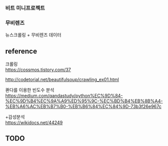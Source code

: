 ### 비트 미니프로젝트

### 무비렌즈
뉴스크롤링 + 무비렌즈 데이터

## reference
크롤링  
https://cossmos.tistory.com/37

http://codetorial.net/beautifulsoup/crawling_ex01.html


콴다를 이용한 빈도수 분석  
https://medium.com/qandastudy/python%EC%9D%84-%EC%9D%B4%EC%9A%A9%ED%95%9C-%EC%BD%B4%EB%8B%A4-%EB%A6%AC%EB%B7%B0-%EB%B6%84%EC%84%9D-73b3f26e967c


+감성분석  
https://wikidocs.net/44249

## TODO


